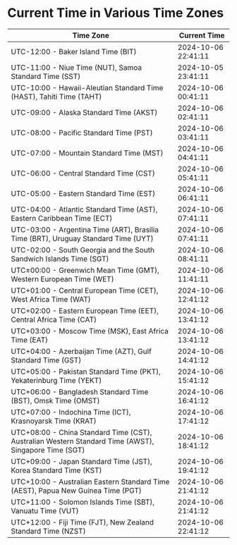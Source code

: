 # Current Time in Various Time Zones

| Time Zone | Current Time |
|-----------|--------------|
| UTC-12:00 - Baker Island Time (BIT) | 2024-10-06 22:41:11 |
| UTC-11:00 - Niue Time (NUT), Samoa Standard Time (SST) | 2024-10-05 23:41:11 |
| UTC-10:00 - Hawaii-Aleutian Standard Time (HAST), Tahiti Time (TAHT) | 2024-10-06 00:41:11 |
| UTC-09:00 - Alaska Standard Time (AKST) | 2024-10-06 02:41:11 |
| UTC-08:00 - Pacific Standard Time (PST) | 2024-10-06 03:41:11 |
| UTC-07:00 - Mountain Standard Time (MST) | 2024-10-06 04:41:11 |
| UTC-06:00 - Central Standard Time (CST) | 2024-10-06 05:41:11 |
| UTC-05:00 - Eastern Standard Time (EST) | 2024-10-06 06:41:11 |
| UTC-04:00 - Atlantic Standard Time (AST), Eastern Caribbean Time (ECT) | 2024-10-06 07:41:11 |
| UTC-03:00 - Argentina Time (ART), Brasília Time (BRT), Uruguay Standard Time (UYT) | 2024-10-06 07:41:11 |
| UTC-02:00 - South Georgia and the South Sandwich Islands Time (SGT) | 2024-10-06 08:41:11 |
| UTC±00:00 - Greenwich Mean Time (GMT), Western European Time (WET) | 2024-10-06 11:41:11 |
| UTC+01:00 - Central European Time (CET), West Africa Time (WAT) | 2024-10-06 12:41:12 |
| UTC+02:00 - Eastern European Time (EET), Central Africa Time (CAT) | 2024-10-06 13:41:12 |
| UTC+03:00 - Moscow Time (MSK), East Africa Time (EAT) | 2024-10-06 13:41:12 |
| UTC+04:00 - Azerbaijan Time (AZT), Gulf Standard Time (GST) | 2024-10-06 14:41:12 |
| UTC+05:00 - Pakistan Standard Time (PKT), Yekaterinburg Time (YEKT) | 2024-10-06 15:41:12 |
| UTC+06:00 - Bangladesh Standard Time (BST), Omsk Time (OMST) | 2024-10-06 16:41:12 |
| UTC+07:00 - Indochina Time (ICT), Krasnoyarsk Time (KRAT) | 2024-10-06 17:41:12 |
| UTC+08:00 - China Standard Time (CST), Australian Western Standard Time (AWST), Singapore Time (SGT) | 2024-10-06 18:41:12 |
| UTC+09:00 - Japan Standard Time (JST), Korea Standard Time (KST) | 2024-10-06 19:41:12 |
| UTC+10:00 - Australian Eastern Standard Time (AEST), Papua New Guinea Time (PGT) | 2024-10-06 21:41:12 |
| UTC+11:00 - Solomon Islands Time (SBT), Vanuatu Time (VUT) | 2024-10-06 21:41:12 |
| UTC+12:00 - Fiji Time (FJT), New Zealand Standard Time (NZST) | 2024-10-06 22:41:12 |

